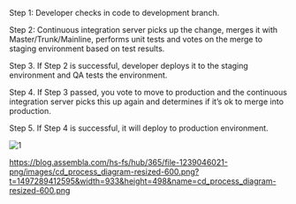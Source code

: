 
Step 1:  Developer checks in code to development branch.

Step 2: Continuous integration server picks up the change, merges it with Master/Trunk/Mainline, performs unit tests and votes on the merge to staging environment based on test results.

Step 3. If Step 2 is successful, developer deploys it to the staging environment and QA tests the environment.

Step 4. If Step 3 passed, you vote to move to production and the continuous integration server picks this up again and determines if it’s ok to merge into production.

Step 5. If Step 4 is successful, it will deploy to production environment.  


![1](https://puppet.com/sites/default/files/2016-09/puppet_continuous_diagram.gif)


https://blog.assembla.com/hs-fs/hub/365/file-1239046021-png/images/cd_process_diagram-resized-600.png?t=1497289412595&width=933&height=498&name=cd_process_diagram-resized-600.png
